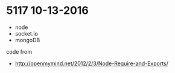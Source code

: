 # 5117 10-13-2016

* node
* socket.io
* mongoDB

code from

* http://openmymind.net/2012/2/3/Node-Require-and-Exports/
